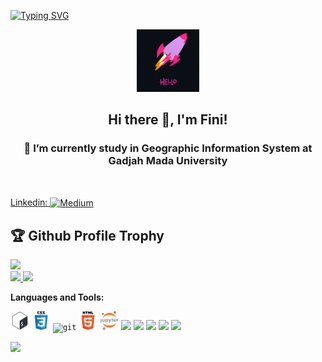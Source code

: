 <!--
**ramdhinafinita/ramdhinafinita** is a ✨ _special_ ✨ repository because its `README.md` (this file) appears on your GitHub profile.

Here are some ideas to get you started:

- 🔭 I’m currently working on ...
- 🌱 I’m currently learning ...
- 👯 I’m looking to collaborate on ...
- 🤔 I’m looking for help with ...
- 💬 Ask me about ...
- 📫 How to reach me: ...
- 😄 Pronouns: ...
- ⚡ Fun fact: ...
-->

[![Typing SVG](https://readme-typing-svg.herokuapp.com?multiline=true&width=500&lines=Full-stack+web+and+app+developer.++++++++++)](https://git.io/typing-svg)

<p align="center">
  <img width="100" src="https://github.com/ramdhinafinita/ramdhinafinita/blob/main/logofini.gif"/>
</p>  
<h2 align="center">Hi there 👋, I'm Fini!</h2> 
<h3 align="center">🔭 I’m currently study in Geographic Information System at Gadjah Mada University</h3> <br>

<a href="https://www.linkedin.com/in/ramdhinafinita/" target="blank">Linkedin:  <img align="center" src="https://upload.wikimedia.org/wikipedia/commons/f/f8/LinkedIn_icon_circle.svg" alt="Medium" height="20" width="20" /></a>

<h2>🏆 Github Profile Trophy</h2>
<p align="left">
<a href="https://github.com/ramdhinafinita">
  <img height="180em" src="https://github-readme-streak-stats.herokuapp.com?user=ramdhinafinita&layout=compact&theme=radical&hide_border=true"/> <br>
  <img height="180em" src="https://github-readme-stats.vercel.app/api?username=ramdhinafinita&show_icons=true&theme=radical&count_private=true"/>
  <img height="180em" src="https://github-readme-stats-eight-theta.vercel.app/api/top-langs/?username=ramdhinafinita&layout=compact&langs_count=8&theme=radical"/><br>
  
  
  

</a>
</a>
</p>


**Languages and Tools:**  

<code><img src="https://raw.githubusercontent.com/devicons/devicon/master/icons/bash/bash-original.svg" alt="bash" width="30" height="30"/></code>
<code><img src="https://raw.githubusercontent.com/devicons/devicon/master/icons/css3/css3-original-wordmark.svg" alt="css3" width="30" height="30"/></code>
<code><img src="https://www.vectorlogo.zone/logos/git-scm/git-scm-icon.svg" alt="git" width="30" height="30"/></code>
<code><img src="https://raw.githubusercontent.com/devicons/devicon/master/icons/html5/html5-original-wordmark.svg" alt="html5" width="30" height="30"/></code>
<code><img src="https://raw.githubusercontent.com/devicons/devicon/master/icons/jupyter/jupyter-original-wordmark.svg" alt="Jupyter" width="30" height="30"/></code>
<code><img height="30" src="https://upload.wikimedia.org/wikipedia/commons/d/d0/Google_Colaboratory_SVG_Logo.svg"></code>
<code><img height="30" src="https://lh3.googleusercontent.com/u_CmfWyeCTPCI4ccvG4plyIo3Le6asnkv6RvGjLFc7Sr9gYcLF5d-8nHd4bV5MvI74L8je9ZlZW1giB18kQ0G89XO31EjSmFjOAEpA"></code>
<code><img height="30" src="https://raw.githubusercontent.com/shinokada/shinokada/master/assets/python.png"></code>
<code><img height="30" src="https://raw.githubusercontent.com/shinokada/shinokada/master/assets/javascript.png"></code>
<code><img height="30" src="https://raw.githubusercontent.com/shinokada/shinokada/master/assets/visual-studio-code.png"></code>

![](https://komarev.com/ghpvc/?username=ramdhinafinita)
